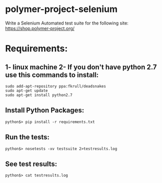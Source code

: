 # polymer-project-selenium
Write a Selenium Automated test suite for the following site: https://shop.polymer-project.org/


# Requirements:
1- linux machine
2- If you don't have python 2.7 use this commands to install:
-----------------------------------------------------------
```
sudo add-apt-repository ppa:fkrull/deadsnakes
sudo apt-get update
sudo apt-get install python2.7
```

Install Python Packages:
------------------------
```
python$> pip install -r requirements.txt
```

Run the tests:
--------------
```
python$> nosetests -xv testsuite 2>testresults.log
```

See test results:
--------------
```
python$> cat testresults.log
```
